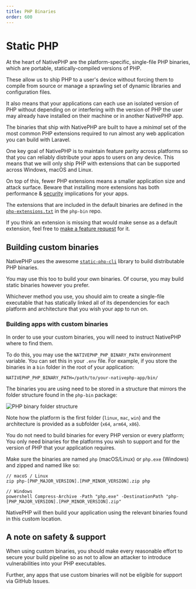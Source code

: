 ```yaml
---
title: PHP Binaries
order: 600
---
```

# Static PHP

At the heart of NativePHP are the platform-specific, single-file PHP binaries, which are portable, statically-compiled
versions of PHP.

These allow us to ship PHP to a user's device without forcing them to compile from source or manage a sprawling set of
dynamic libraries and configuration files.

It also means that your applications can each use an isolated version of PHP without depending on or interfering with
the version of PHP the user may already have installed on their machine or in another NativePHP app.

The binaries that ship with NativePHP are built to have a _minimal_ set of the most common PHP extensions required to
run almost any web application you can build with Laravel.

One key goal of NativePHP is to maintain feature parity across platforms so that you can reliably distribute your apps
to users on any device. This means that we will only ship PHP with extensions that can be supported across Windows,
macOS and Linux.

On top of this, fewer PHP extensions means a smaller application size and attack surface. Beware that installing more
extensions has both performance & [security](security) implications for your apps.

The extensions that are included in the default binaries are defined in the 
[`php-extensions.txt`](https://github.com/NativePHP/php-bin/blob/main/php-extensions.txt) in the `php-bin` repo.

If you think an extension is missing that would make sense as a default extension, feel free to
[make a feature request](https://github.com/nativephp/desktop/issues/new/choose) for it.

## Building custom binaries

NativePHP uses the awesome [`static-php-cli`](https://static-php.dev/) library to build distributable PHP binaries.

You may use this too to build your own binaries. Of course, you may build static binaries however you prefer.

Whichever method you use, you should aim to create a single-file executable that has statically linked all of its
dependencies for each platform and architecture that you wish your app to run on.

### Building apps with custom binaries

In order to use your custom binaries, you will need to instruct NativePHP where to find them.

To do this, you may use the `NATIVEPHP_PHP_BINARY_PATH` environment variable. You can set this in your `.env` file.
For example, if you store the binaries in a `bin` folder in the root of your application:

```dotenv
NATIVEPHP_PHP_BINARY_PATH=/path/to/your-nativephp-app/bin/
```

The binaries you are using need to be stored in a structure that mirrors the folder structure found in the `php-bin`
package:

![PHP binary folder structure](/img/docs/php-binaries.png)

Note how the platform is the first folder (`linux`, `mac`, `win`) and the architecture is provided as a subfolder
(`x64`, `arm64`, `x86`).

You do not need to build binaries for every PHP version or every platform; You only need binaries for the platforms you
wish to support and for the version of PHP that your application requires.

Make sure the binaries are named `php` (macOS/Linux) or `php.exe` (Windows) and zipped and named like so:

```shell
// macoS / Linux
zip php-[PHP_MAJOR_VERSION].[PHP_MINOR_VERSION].zip php

// Windows
powershell Compress-Archive -Path "php.exe" -DestinationPath "php-[PHP_MAJOR_VERSION].[PHP_MINOR_VERSION].zip"
```

NativePHP will then build your application using the relevant binaries found in this custom location.

## A note on safety & support

When using custom binaries, you should make every reasonable effort to secure your build pipeline so as not to allow an
attacker to introduce vulnerabilities into your PHP executables.

Further, any apps that use custom binaries will not be eligible for support via GitHub Issues.
